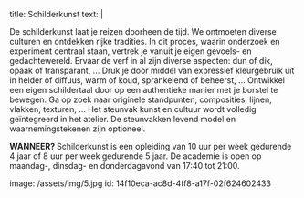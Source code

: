 title: Schilderkunst
text: |
  <p>De schilderkunst laat je reizen doorheen de tijd.
  We ontmoeten diverse culturen en ontdekken
  rijke tradities. In dit proces, waarin onderzoek en
  experiment centraal staan, vertrek je vanuit je eigen
  gevoels- en gedachtewereld.
  Ervaar de verf in al zijn diverse aspecten: dun of dik,
  opaak of transparant, ... Druk je door middel van
  expressief kleurgebruik uit in helder of diffuus, warm
  of koud, sprankelend of beheerst, … Ontwikkel een
  eigen schildertaal door op een authentieke manier met
  je borstel te bewegen.
  Ga op zoek naar originele standpunten, composities,
  lijnen, vlakken, texturen, ...
  Het steunvak kunst en cultuur wordt volledig
  geïntegreerd in het atelier. De steunvakken levend
  model en waarnemingstekenen zijn optioneel.
  </p>
  <p><strong>WANNEER? </strong>Schilderkunst is een opleiding van 10
  uur per week gedurende 4 jaar of 8 uur per week
  gedurende 5 jaar.
  De academie is open op maandag-, dinsdag- en
  donderdagavond van 17:40 tot 21:00.
  </p>
image: /assets/img/5.jpg
id: 14f10eca-ac8d-4ff8-a17f-02f624602433
